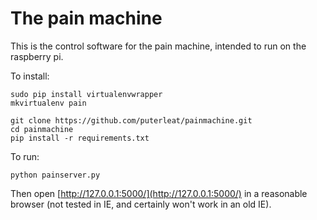 
# The pain machine


This is the control software for the pain machine, intended to run on the raspberry pi.



To install:

    sudo pip install virtualenvwrapper
    mkvirtualenv pain

    git clone https://github.com/puterleat/painmachine.git
    cd painmachine
    pip install -r requirements.txt


To run:

    python painserver.py


Then open [http://127.0.0.1:5000/](http://127.0.0.1:5000/) in a reasonable browser (not tested in IE, and certainly won't work in an old IE).

